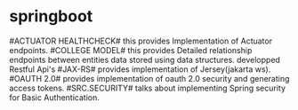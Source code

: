 # springboot
#ACTUATOR HEALTHCHECK# this provides Implementation of Actuator endpoints.
#COLLEGE MODEL# this provides Detailed relationship endpoints between entities data stored using data structures. developped Restful Api's
#JAX-RS# provides implementation of Jersey(jakarta ws).
#OAUTH 2.0# provides implementation of oauth 2.0 security and generating access tokens.
#SRC.SECURITY# talks about implementing Spring security for Basic Authentication.

